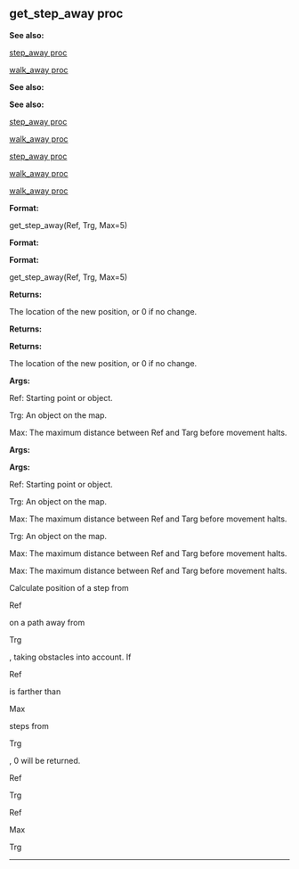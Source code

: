 

 get\_step\_away proc
----------------------




**See also:** 


[step\_away proc](#/proc/step_away) 

[walk\_away proc](#/proc/walk_away) 




**See also:** 

**See also:**

[step\_away proc](#/proc/step_away) 

[walk\_away proc](#/proc/walk_away) 


[step\_away proc](#/proc/step_away)

[walk\_away proc](#/proc/walk_away) 

[walk\_away proc](#/proc/walk_away)


**Format:** 


 get\_step\_away(Ref, Trg, Max=5)
 


**Format:** 

**Format:**

 get\_step\_away(Ref, Trg, Max=5)



**Returns:** 


 The location of the new position, or 0 if no change.
 


**Returns:** 

**Returns:**

 The location of the new position, or 0 if no change.



**Args:** 


 Ref: Starting point or object.
 
 Trg: An object on the map.
 
 Max: The maximum distance between Ref and Targ before movement halts.
 




**Args:** 

**Args:**

 Ref: Starting point or object.
 
 Trg: An object on the map.
 
 Max: The maximum distance between Ref and Targ before movement halts.
 



 Trg: An object on the map.
 
 Max: The maximum distance between Ref and Targ before movement halts.
 


 Max: The maximum distance between Ref and Targ before movement halts.


 Calculate position of a step from
 
 Ref
 
 on a path away from
 
 Trg
 
 , taking obstacles into account. If
 
 Ref
 
 is farther than
 
 Max
 
 steps from
 
 Trg
 
 , 0 will be returned.




 Ref


 Trg


 Ref


 Max


 Trg



---


